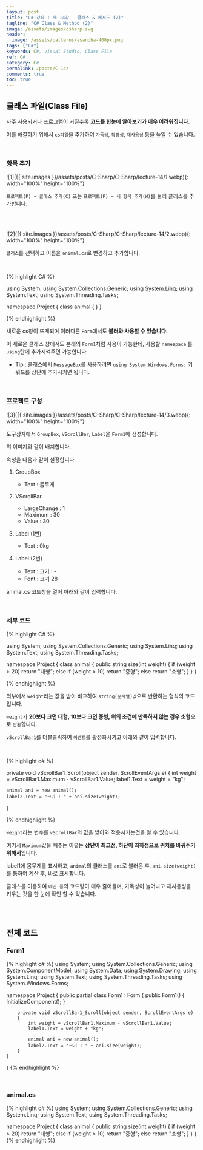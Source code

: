 ```yaml
---
layout: post
title: "C# 강좌 : 제 14강 - 클래스 & 메서드 (2)"
tagline: "C# Class & Method (2)"
image: /assets/images/csharp.svg
header:
  image: /assets/patterns/asanoha-400px.png
tags: ["C#"]
keywords: C#, Visual Studio, Class File
ref: C#
category: C#
permalink: /posts/C-14/
comments: true
toc: true
---
```


## 클래스 파일(Class File)

자주 사용되거나 프로그램이 커질수록 **코드를 한눈에 알아보기가 매우 어려워집니다.**

이를 해결하기 위해서 `cs파일`을 추가하여 `가독성`, `확장성`, `재사용성` 등을 높일 수 있습니다.

<br>

### 항목 추가

![1]({{ site.images }}/assets/posts/C-Sharp/C-Sharp/lecture-14/1.webp){: width="100%" height="100%"}

`프로젝트(P) → 클래스 추가(C)` 또는 `프로젝트(P) → 새 항목 추가(W)`를 눌러 클래스를 추가합니다.

<br>
<br>

![2]({{ site.images }}/assets/posts/C-Sharp/C-Sharp/lecture-14/2.webp){: width="100%" height="100%"}

`클래스`를 선택하고 이름을 `animal.cs`로 변경하고 추가합니다.

<br>

{% highlight C# %}

using System;
using System.Collections.Generic;
using System.Linq;
using System.Text;
using System.Threading.Tasks;

namespace Project
{
    class animal
    {
    }
}

{% endhighlight %}

새로운 cs창이 뜨게되며 여러다른 `Form`에서도 **불러와 사용할 수 있습니다.**

이 새로운 클래스 창에서도 본래의 `Form1`처럼 사용이 가능한데, 사용할 `namespace` 를 `using`란에 추가시켜주면 가능합니다. 

- Tip : 클래스에서 `MessageBox`를 사용하려면 `using System.Windows.Forms;` 키워드를 상단에 추가시키면 됩니다.

<br>

### 프로젝트 구성

![3]({{ site.images }}/assets/posts/C-Sharp/C-Sharp/lecture-14/3.webp){: width="100%" height="100%"}

도구상자에서 `GroupBox`, `VScrollBar`, `Label`을 `Form1`에 생성합니다.

위 이미지와 같이 배치합니다.

속성을 다음과 같이 설정합니다.

1. GroupBox
	* Text : 몸무게
	
2. VScrollBar
	* LargeChange : 1
	* Maximum : 30
	* Value : 30

3. Label (1번)
	* Text : 0kg

4. Label (2번)
	* Text : 크기 : -
	* Font : 크기 28


animal.cs 코드창을 열어 아래와 같이 입력합니다.

<br>

### 세부 코드

{% highlight C# %}

using System;
using System.Collections.Generic;
using System.Linq;
using System.Text;
using System.Threading.Tasks;

namespace Project
{
    class animal
    {
        public string size(int weight)
        {
            if (weight > 20) return "대형";
            else if (weight > 10) return "중형";
            else return "소형";
        }
    }
}

{% endhighlight %}

외부에서 `weight`라는 값을 받아 비교하여 `string(문자열)값`으로 반환하는 형식의 코드입니다.

`weight`가 **20보다 크면 대형, 10보다 크면 중형, 위의 조건에 만족하지 않는 경우 소형**으로 `반환`합니다.

`vScrollBar1`를 더블클릭하여 `이벤트`를 활성화시키고 아래와 같이 입력합니다.

<br>

{% highlight c# %}

private void vScrollBar1_Scroll(object sender, ScrollEventArgs e)
{
    int weight = vScrollBar1.Maximum - vScrollBar1.Value;
    label1.Text = weight + "kg";

    animal ani = new animal();
    label2.Text = "크기 : " + ani.size(weight);
}

{% endhighlight %}

`weight`라는 변수를 `vScrollBar`의 값을 받아와 적용시키는것을 알 수 있습니다.

여기서 `Maximum`값을 빼주는 이유는 **상단이 최고점, 하단이 최하점으로 위치를 바꿔주기 위해서**입니다.

label1에 몸무게를 표시하고, `animal`의 클래스를 `ani`로 불러온 후, `ani.size(weight)`를 통하여 계산 후, 바로 표시합니다.

클래스를 이용하여 `메인 폼`의 코드량이 매우 줄어들며, 가독성이 늘어나고 재사용성을 키우는 것을 한 눈에 확인 할 수 있습니다.

<br>
<br>

## 전체 코드

### Form1

{% highlight c# %}
using System;
using System.Collections.Generic;
using System.ComponentModel;
using System.Data;
using System.Drawing;
using System.Linq;
using System.Text;
using System.Threading.Tasks;
using System.Windows.Forms;

namespace Project
{
    public partial class Form1 : Form
    {
        public Form1()
        {
            InitializeComponent();
        }

        private void vScrollBar1_Scroll(object sender, ScrollEventArgs e)
        {
            int weight = vScrollBar1.Maximum - vScrollBar1.Value;
            label1.Text = weight + "kg";

            animal ani = new animal();
            label2.Text = "크기 : " + ani.size(weight);
        }
    }
}
{% endhighlight %}

<br>

### animal.cs

{% highlight c# %}
using System;
using System.Collections.Generic;
using System.Linq;
using System.Text;
using System.Threading.Tasks;

namespace Project
{
    class animal
    {
        public string size(int weight)
        {
            if (weight > 20) return "대형";
            else if (weight > 10) return "중형";
            else return "소형";
        }
    }
}
{% endhighlight %}
